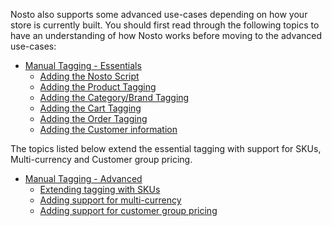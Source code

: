 Nosto also supports some advanced use-cases depending on how your store is currently built. You should first read through the following topics to have an understanding of how Nosto works before moving to the advanced use-cases: 

* [Manual Tagging - Essentials](Manual-implementation)
  * [Adding the Nosto Script](Add-Nosto-script)
  * [Adding the Product Tagging](Product-Tagging)
  * [Adding the Category/Brand Tagging](Category-&-Brand-tagging)
  * [Adding the Cart Tagging](Cart-Tagging)
  * [Adding the Order Tagging](Order-Tagging)
  * [Adding the Customer information](Adding-the-customer-information)

The topics listed below extend the essential tagging with support for SKUs, Multi-currency and Customer group pricing. 

* [Manual Tagging - Advanced](Manual-implementation-advanced)
  * [Extending tagging with SKUs](Extending-tagging-with-SKUs)
  * [Adding support for multi-currency](Adding-support-for-multi-currency)
  * [Adding support for customer group pricing](Adding-support-for-customer-group-pricing)